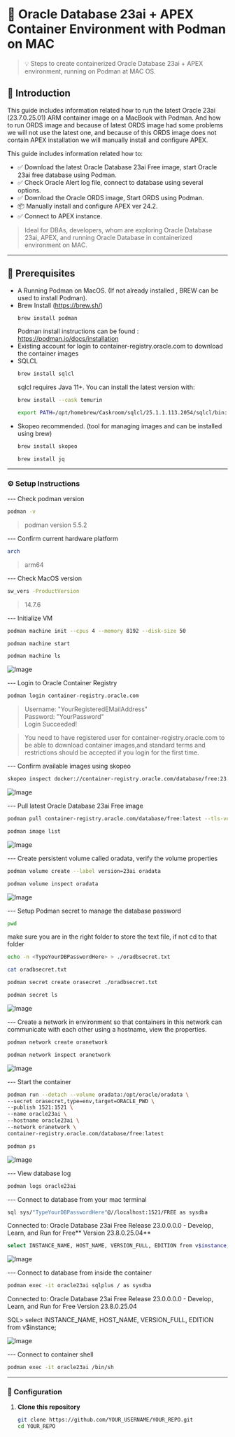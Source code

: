 # 🧪 Oracle Database 23ai + APEX Container Environment with Podman on MAC 

> 💡 Steps to create containerized Oracle Database 23ai + APEX environment, running on Podman at MAC OS.


## 🌟 Introduction

This guide includes information related how to run the latest Oracle 23ai (23.7.0.25.01) ARM container image on a MacBook with Podman. And how to run ORDS image and because of latest ORDS image had some problems we will not use the latest one, and because of this ORDS image does not contain APEX installation we will manually install and configure APEX. 

This guide includes information related how to:

- ✅ Download the latest Oracle Database 23ai Free image, start Oracle 23ai free database using Podman.
- ✅ Check Oracle Alert log file, connect to database using several options.
- ✅ Download the Oracle ORDS image, Start ORDS using Podman.
- 📦 Manually install and configure APEX ver 24.2.
- ✅ Connect to APEX instance.

> Ideal for DBAs, developers, whom are exploring Oracle Database 23ai, APEX, and running Oracle Database in containerized environment on MAC.

---

## 🧰 Prerequisites

- A Running Podman on MacOS. (If not already installed , BREW can be used to install Podman).  
 - Brew Install (https://brew.sh/)  
   ```bash
   brew install podman
   ```  
   Podman install instructions can be found : https://podman.io/docs/installation
- Existing account for login to container-registry.oracle.com to download the container images
- SQLCL<br>
  ```bash
  brew install sqlcl
  ```
  sqlcl requires Java 11+. You can install the latest version with:<br>
  ```bash
  brew install --cask temurin
  ```
  ```bash
  export PATH=/opt/homebrew/Caskroom/sqlcl/25.1.1.113.2054/sqlcl/bin:"$PATH"
  ```
- Skopeo recommended. (tool for managing images and can be installed using brew)<br>
  ```bash
  brew install skopeo
  ```
  ```bash
  brew install jq
  ```
---

### ⚙️ Setup Instructions

--- Check podman version <br>
```bash
podman -v
```
> podman version 5.5.2 

--- Confirm current hardware platform <br>
```bash
arch
```
> arm64 

--- Check MacOS version <br>
```bash
sw_vers -ProductVersion
```
>14.7.6 

--- Initialize VM <br>
```bash
podman machine init --cpus 4 --memory 8192 --disk-size 50
```
```bash
podman machine start
```
```bash
podman machine ls
```

![Image](https://github.com/user-attachments/assets/cd7fba3d-30c0-4276-94ee-0cfe8b63288e)

--- Login to Oracle Container Registry <br>
```bash
podman login container-registry.oracle.com
```

> Username: "YourRegisteredEMailAddress" <br>
  Password: "YourPassword"<br> 
  Login Succeeded! <br>
  
> You need to have registered user for container-registry.oracle.com to be able to download container images,and standard terms and restrictions should be accepted if you login for the first time.

--- Confirm available images using skopeo <br>
```bash
skopeo inspect docker://container-registry.oracle.com/database/free:23.7.0.0-arm64 --tls-verify=false | jq '[.RepoTags]'
```
![Image](https://github.com/user-attachments/assets/c431beb7-2267-4cc8-86ed-a69f2889d763)

--- Pull latest Oracle Database 23ai Free image <br>
```bash
podman pull container-registry.oracle.com/database/free:latest --tls-verify=false
```
```bash
podman image list
```

![Image](https://github.com/user-attachments/assets/570638b5-86a9-47db-babe-883a63c48646)

--- Create persistent volume called oradata, verify the volume properties <br>
```bash
podman volume create --label version=23ai oradata
```
```bash
podman volume inspect oradata
```

![Image](https://github.com/user-attachments/assets/0d4a4271-7f08-434e-ad8c-2e3943744951)

--- Setup Podman secret to manage the database password <br>
```bash
pwd
```
make sure you are in the right folder to store the text file, if not cd to that folder <br>
```bash
echo -n <TypeYourDBPasswordHere> > ./oradbsecret.txt
```
```bash
cat oradbsecret.txt
```
```bash
podman secret create orasecret ./oradbsecret.txt
```
```bash
podman secret ls
```

![Image](https://github.com/user-attachments/assets/4d596d1e-b47e-4813-973b-765537abbb88)

--- Create a network in environment so that containers in this network can communicate with each other using a hostname, view the properties. <br>
```bash
podman network create oranetwork
```
```bash
podman network inspect oranetwork
```

![Image](https://github.com/user-attachments/assets/eda8d846-7b94-4be7-8d49-39e03a6381e8)

--- Start the container <br>
```bash
podman run --detach --volume oradata:/opt/oracle/oradata \
--secret orasecret,type=env,target=ORACLE_PWD \
--publish 1521:1521 \
--name oracle23ai \
--hostname oracle23ai \
--network oranetwork \
container-registry.oracle.com/database/free:latest
```

```bash
podman ps 
```

![Image](https://github.com/user-attachments/assets/a793bbd4-75c0-4112-ac74-992746b6d9fb)

--- View database log <br> 
```bash
podman logs oracle23ai
```
--- Connect to database from your mac terminal <br> 
```bash
sql sys/"TypeYourDBPasswordHere"@//localhost:1521/FREE as sysdba
```

Connected to:
Oracle Database 23ai Free Release 23.0.0.0.0 - Develop, Learn, and Run for Free**
Version 23.8.0.25.04**

```bash
select INSTANCE_NAME, HOST_NAME, VERSION_FULL, EDITION from v$instance;
```

![Image](https://github.com/user-attachments/assets/641aa5a1-44cf-4e0a-a5b7-9769e7d64443)

--- Connect to database from inside the container <br>
```bash
podman exec -it oracle23ai sqlplus / as sysdba
```

Connected to:
Oracle Database 23ai Free Release 23.0.0.0.0 - Develop, Learn, and Run for Free
Version 23.8.0.25.04

SQL> select INSTANCE_NAME, HOST_NAME, VERSION_FULL, EDITION from v$instance;

![Image](https://github.com/user-attachments/assets/641aa5a1-44cf-4e0a-a5b7-9769e7d64443)

--- Connect to container shell <br>
 ```bash
podman exec -it oracle23ai /bin/sh 
 ```



---

### 🔧 Configuration

1. **Clone this repository**  
   ```bash
   git clone https://github.com/YOUR_USERNAME/YOUR_REPO.git
   cd YOUR_REPO
